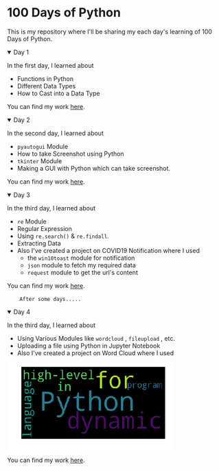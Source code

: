# 100 Days of Python

This is my repository where I'll be sharing my each day's learning of 100 Days of Python.

<details open>
<summary>Day 1</summary>
  
In the first day, I learned about
 - Functions in Python
 - Different Data Types
 - How to Cast into a Data Type

You can find my work [here](https://github.com/saswatsamal/100DaysofPython/tree/master/Day%201).
</details>

<details open>
<summary>Day 2</summary>
  
In the second day, I learned about
 - `pyautogui` Module
 - How to take Screenshot using Python
 - `tkinter` Module
 - Making a GUI with Python which can take screenshot.

You can find my work [here](https://github.com/saswatsamal/100DaysofPython/tree/master/Day%202).
</details>

<details open>
<summary>Day 3</summary>
  
In the third day, I learned about
 - `re` Module
 - Regular Expression
 - Using `re.search()` & `re.findall`.
 - Extracting Data
 - Also I've created a project on COVID19 Notification where I used 
    - the `win10toast` module for notification
    - `json` module to fetch my required data
    - `request` module to get the url's content

You can find my work [here](https://github.com/saswatsamal/100DaysofPython/tree/master/Day%203).
</details>

        After some days.....

<details open>
<summary>Day 4</summary>
 
In the third day, I learned about
 - Using Various Modules like `wordcloud` , `fileupload` , etc.
 - Uploading a file using Python in Jupyter Notebook
 - Also I've created a project on Word Cloud where I used 
 
![image](https://github.com/saswatsamal/100DaysofPython/blob/master/Day%204/image.png)

You can find my work [here](https://github.com/saswatsamal/100DaysofPython/tree/master/Day%204).
</details>
